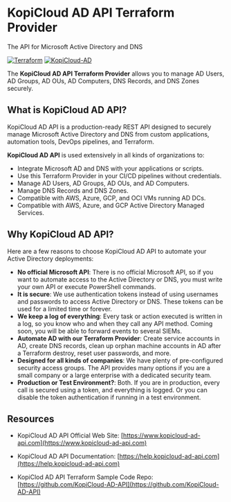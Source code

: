# KopiCloud AD API Terraform Provider
The API for Microsoft Active Directory and DNS

[![Terraform](https://img.shields.io/badge/terraform-v1.3+-blue.svg)](https://www.terraform.io/downloads.html)
[![KopiCloud-AD](https://img.shields.io/badge/kopiCloud_ad-v1.0+-blueviolet.svg)](https://www.kopicloud-ad-api.com)

The **KopiCloud AD API Terraform Provider** allows you to manage AD Users, AD Groups, AD OUs, AD Computers, DNS Records, and DNS Zones securely.

## What is KopiCloud AD API?

KopiCloud AD API is a production-ready REST API designed to securely manage Microsoft Active Directory and DNS from custom applications, automation tools, DevOps pipelines, and Terraform.

**KopiCloud AD API** is used extensively in all kinds of organizations to:

- Integrate Microsoft AD and DNS with your applications or scripts.
- Use this Terraform Provider in your CI/CD pipelines without credentials.
- Manage AD Users, AD Groups, AD OUs, and AD Computers.
- Manage DNS Records and DNS Zones.
- Compatible with AWS, Azure, GCP, and OCI VMs running AD DCs.
- Compatible with AWS, Azure, and GCP Active Directory Managed Services.

## Why KopiCloud AD API?

Here are a few reasons to choose KopiCloud AD API to automate your Active Directory deployments:

- **No official Microsoft API**: There is no official Microsoft API, so if you want to automate access to the Active Directory or DNS, you must write your own API or execute PowerShell commands.
- **It is secure**: We use authentication tokens instead of using usernames and passwords to access Active Directory or DNS. These tokens can be used for a limited time or forever.
- **We keep a log of everything**: Every task or action executed is written in a log, so you know who and when they call any API method. Coming soon, you will be able to forward events to several SIEMs.
- **Automate AD with our Terraform Provider**: Create service accounts in AD, create DNS records, clean up orphan machine accounts in AD after a Terraform destroy, reset user passwords, and more.
- **Designed for all kinds of companies**: We have plenty of pre-configured security access groups. The API provides many options if you are a small company or a large enterprise with a dedicated security team.
- **Production or Test Environment?**: Both. If you are in production, every call is secured using a token, and everything is logged. Or you can disable the token authentication if running in a test environment.

## Resources

- KopiCloud AD API Official Web Site: [https://www.kopicloud-ad-api.com](https://www.kopicloud-ad-api.com)

- KopiCloud AD API Documentation: [https://help.kopicloud-ad-api.com](https://help.kopicloud-ad-api.com)

- KopiClod AD API Terraform Sample Code Repo: [https://github.com/KopiCloud-AD-API](https://github.com/KopiCloud-AD-API)
